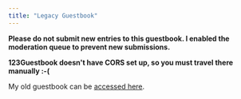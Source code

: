 ```yaml
---
title: "Legacy Guestbook"
---
```


**Please do not submit new entries to this guestbook. I enabled the moderation queue to prevent new submissions.**

**123Guestbook doesn't have CORS set up, so you must travel there manually :-(**

My old guestbook can be [accessed here](https://redstrate.123Guestbook.com/).

